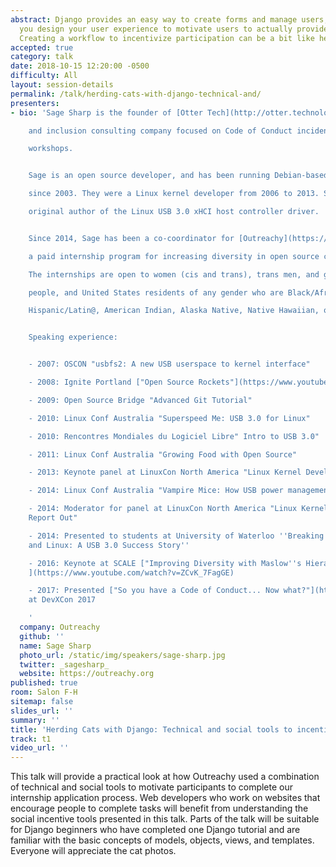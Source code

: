 ```yaml
---
abstract: Django provides an easy way to create forms and manage users, but how do
  you design your user experience to motivate users to actually provide information?
  Creating a workflow to incentivize participation can be a bit like herding cats!
accepted: true
category: talk
date: 2018-10-15 12:20:00 -0500
difficulty: All
layout: session-details
permalink: /talk/herding-cats-with-django-technical-and/
presenters:
- bio: 'Sage Sharp is the founder of [Otter Tech](http://otter.technology), a diversity

    and inclusion consulting company focused on Code of Conduct incident response

    workshops.


    Sage is an open source developer, and has been running Debian-based Linux systems

    since 2003. They were a Linux kernel developer from 2006 to 2013. Sage is the

    original author of the Linux USB 3.0 xHCI host controller driver.


    Since 2014, Sage has been a co-coordinator for [Outreachy](https://outreachy.org),

    a paid internship program for increasing diversity in open source communities.

    The internships are open to women (cis and trans), trans men, and genderqueer

    people, and United States residents of any gender who are Black/African American,

    Hispanic/Latin@, American Indian, Alaska Native, Native Hawaiian, or Pacific Islander.


    Speaking experience:


    - 2007: OSCON "usbfs2: A new USB userspace to kernel interface"

    - 2008: Ignite Portland ["Open Source Rockets"](https://www.youtube.com/watch?v=nYLIYab6-OY)

    - 2009: Open Source Bridge "Advanced Git Tutorial"

    - 2010: Linux Conf Australia "Superspeed Me: USB 3.0 for Linux"

    - 2010: Rencontres Mondiales du Logiciel Libre" Intro to USB 3.0"

    - 2011: Linux Conf Australia "Growing Food with Open Source"

    - 2013: Keynote panel at LinuxCon North America "Linux Kernel Developer Roundtable"

    - 2014: Linux Conf Australia "Vampire Mice: How USB power management impacts you"

    - 2014: Moderator for panel at LinuxCon North America "Linux Kernel Internship
    Report Out"

    - 2014: Presented to students at University of Waterloo ''Breaking into Open Source
    and Linux: A USB 3.0 Success Story''

    - 2016: Keynote at SCALE ["Improving Diversity with Maslow''s Hierarchy of Needs"
    ](https://www.youtube.com/watch?v=ZCvK_7FagGE)

    - 2017: Presented ["So you have a Code of Conduct... Now what?"](https://www.youtube.com/watch?v=DMQ0UaNb4KA)
    at DevXCon 2017

    '
  company: Outreachy
  github: ''
  name: Sage Sharp
  photo_url: /static/img/speakers/sage-sharp.jpg
  twitter: _sagesharp_
  website: https://outreachy.org
published: true
room: Salon F-H
sitemap: false
slides_url: ''
summary: ''
title: 'Herding Cats with Django: Technical and social tools to incentivize participation'
track: t1
video_url: ''
---
```


This talk will provide a practical look at how Outreachy used a combination of technical and social tools to motivate participants to complete our internship application process. Web developers who work on websites that encourage people to complete tasks will benefit from understanding the social incentive tools presented in this talk. Parts of the talk will be suitable for Django beginners who have completed one Django tutorial and are familiar with the basic concepts of models, objects, views, and templates. Everyone will appreciate the cat photos.